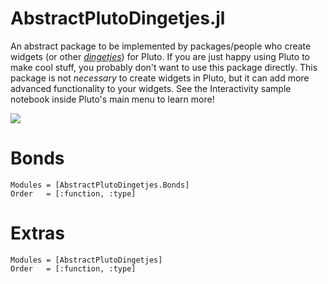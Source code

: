 # AbstractPlutoDingetjes.jl

An abstract package to be implemented by packages/people who create widgets (or other [*dingetjes*](https://en.wiktionary.org/wiki/dingetjes#Dutch)) for Pluto. If you are just happy using Pluto to make cool stuff, you probably don't want to use this package directly. This package is not *necessary* to create widgets in Pluto, but it can add more advanced functionality to your widgets. See the Interactivity sample notebook inside Pluto's main menu to learn more!

![](https://media.giphy.com/media/l3vRfDn9ca5PVkHv2/giphy.gif)

# Bonds

```@autodocs
Modules = [AbstractPlutoDingetjes.Bonds]
Order   = [:function, :type]
```

# Extras

```@autodocs
Modules = [AbstractPlutoDingetjes]
Order   = [:function, :type]
```
